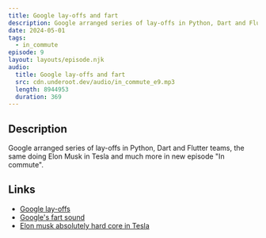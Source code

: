 ```yaml
---
title: Google lay-offs and fart
description: Google arranged series of lay-offs in Python, Dart and Flutter teams, the same doing Elon Musk in Tesla and much more in new episode "In commute".
date: 2024-05-01
tags:
  - in_commute
episode: 9
layout: layouts/episode.njk
audio:
  title: Google lay-offs and fart
  src: cdn.underoot.dev/audio/in_commute_e9.mp3
  length: 8944953
  duration: 369
---
```

## Description
Google arranged series of lay-offs in Python, Dart and Flutter teams, the same doing Elon Musk in Tesla and much more in new episode "In commute".

## Links
- <a href="https://techcrunch.com/2024/04/29/google-lays-off-staff-from-flutter-dart-python-weeks-before-its-developer-conference/" target="_blank">Google lay-offs</a>
- <a href="https://www.theverge.com/2024/4/30/24145714/google-phone-android-fart-button" target="_blank">Google's fart sound</a>
- <a href="https://www.theverge.com/2024/4/30/24145133/tesla-layoffs-supercharger-team-elon-musk-hard-core" target="_blank">Elon musk absolutely hard core in Tesla</a>

